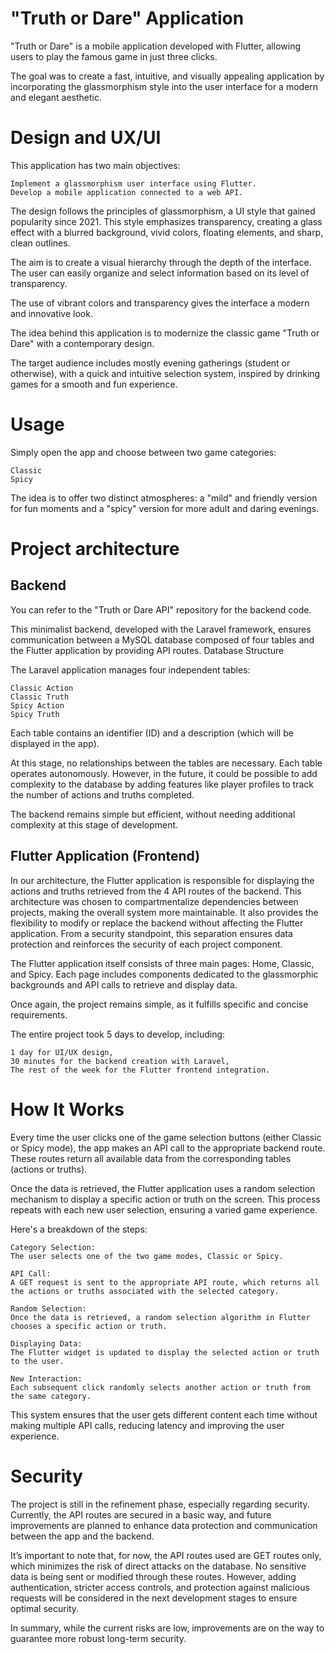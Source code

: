 # "Truth or Dare" Application

"Truth or Dare" is a mobile application developed with Flutter, allowing users to play the famous game in just three clicks.

The goal was to create a fast, intuitive, and visually appealing application by incorporating the glassmorphism style into the user interface for a modern and elegant aesthetic.


# Design and UX/UI

This application has two main objectives:

    Implement a glassmorphism user interface using Flutter.
    Develop a mobile application connected to a web API.

The design follows the principles of glassmorphism, a UI style that gained popularity since 2021. This style emphasizes transparency, creating a glass effect with a blurred background, vivid colors, floating elements, and sharp, clean outlines.

The aim is to create a visual hierarchy through the depth of the interface. The user can easily organize and select information based on its level of transparency.

The use of vibrant colors and transparency gives the interface a modern and innovative look.

The idea behind this application is to modernize the classic game "Truth or Dare" with a contemporary design.

The target audience includes mostly evening gatherings (student or otherwise), with a quick and intuitive selection system, inspired by drinking games for a smooth and fun experience.


# Usage

Simply open the app and choose between two game categories:

    Classic
    Spicy

The idea is to offer two distinct atmospheres: a "mild" and friendly version for fun moments and a "spicy" version for more adult and daring evenings.


# Project architecture


## Backend

You can refer to the "Truth or Dare API" repository for the backend code.

This minimalist backend, developed with the Laravel framework, ensures communication between a MySQL database composed of four tables and the Flutter application by providing API routes.
Database Structure

The Laravel application manages four independent tables:

    Classic Action
    Classic Truth
    Spicy Action
    Spicy Truth

Each table contains an identifier (ID) and a description (which will be displayed in the app).

At this stage, no relationships between the tables are necessary. Each table operates autonomously. However, in the future, it could be possible to add complexity to the database by adding features like player profiles to track the number of actions and truths completed.

The backend remains simple but efficient, without needing additional complexity at this stage of development.


## Flutter Application (Frontend)

In our architecture, the Flutter application is responsible for displaying the actions and truths retrieved from the 4 API routes of the backend. This architecture was chosen to compartmentalize dependencies between projects, making the overall system more maintainable. It also provides the flexibility to modify or replace the backend without affecting the Flutter application. From a security standpoint, this separation ensures data protection and reinforces the security of each project component.

The Flutter application itself consists of three main pages: Home, Classic, and Spicy. Each page includes components dedicated to the glassmorphic backgrounds and API calls to retrieve and display data.

Once again, the project remains simple, as it fulfills specific and concise requirements.

The entire project took 5 days to develop, including:

    1 day for UI/UX design,
    30 minutes for the backend creation with Laravel,
    The rest of the week for the Flutter frontend integration.

# How It Works

Every time the user clicks one of the game selection buttons (either Classic or Spicy mode), the app makes an API call to the appropriate backend route. These routes return all available data from the corresponding tables (actions or truths).

Once the data is retrieved, the Flutter application uses a random selection mechanism to display a specific action or truth on the screen. This process repeats with each new user selection, ensuring a varied game experience.

Here's a breakdown of the steps:

    Category Selection: 
    The user selects one of the two game modes, Classic or Spicy.

    API Call: 
    A GET request is sent to the appropriate API route, which returns all the actions or truths associated with the selected category.

    Random Selection: 
    Once the data is retrieved, a random selection algorithm in Flutter chooses a specific action or truth.

    Displaying Data: 
    The Flutter widget is updated to display the selected action or truth to the user.

    New Interaction: 
    Each subsequent click randomly selects another action or truth from the same category.


This system ensures that the user gets different content each time without making multiple API calls, reducing latency and improving the user experience.

# Security

The project is still in the refinement phase, especially regarding security. Currently, the API routes are secured in a basic way, and future improvements are planned to enhance data protection and communication between the app and the backend.

It’s important to note that, for now, the API routes used are GET routes only, which minimizes the risk of direct attacks on the database. No sensitive data is being sent or modified through these routes. However, adding authentication, stricter access controls, and protection against malicious requests will be considered in the next development stages to ensure optimal security.

In summary, while the current risks are low, improvements are on the way to guarantee more robust long-term security.
